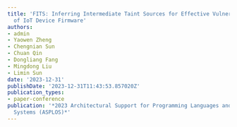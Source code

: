 ```yaml
---
title: 'FITS: Inferring Intermediate Taint Sources for Effective Vulnerability Analysis
  of IoT Device Firmware'
authors:
- admin
- Yaowen Zheng
- Chengnian Sun
- Chuan Qin
- Dongliang Fang
- Mingdong Liu
- Limin Sun
date: '2023-12-31'
publishDate: '2023-12-31T11:43:53.857020Z'
publication_types:
- paper-conference
publication: '*2023 Architectural Support for Programming Languages and Operating
  Systems (ASPLOS)*'
---
```

